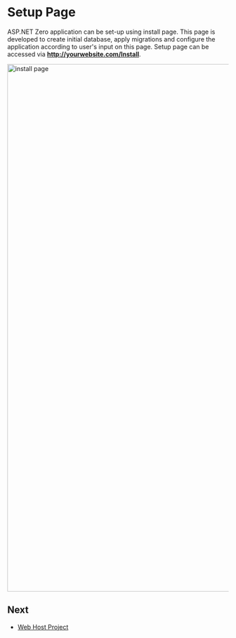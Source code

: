 # Setup Page

ASP.NET Zero application can be set-up using install page. This page is developed to create initial database, apply migrations and configure the application according to user's input on this page. Setup page can be accessed via **http://yourwebsite.com/Install**.

<img src="D:/Github/documents/docs/en/images/install-page-core.png" alt="install page" class="img-thumbnail" width="1200" />

## Next

- [Web Host Project](Features-Mvc-Core-Web-Host-Project)